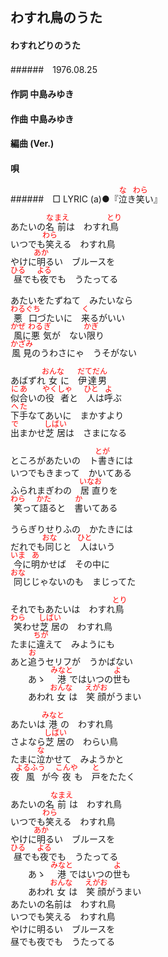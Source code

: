 <style type="text/css">
	ruby{
	    ruby-position: over;
	}
	ruby > rt{font-size: 12px;color:red;}
	p{font:16px;font-size: '楷体'}
</style>
## わすれ鳥のうた
#### わすれどりのうた
######　1976.08.25


#### 作詞       中島みゆき
#### 作曲       中島みゆき
#### 編曲 (Ver.)
#### 唄
######　□ LYRIC (a)●『<ruby><rb>泣</rb><rp>(</rp><rt>な</rt><rp>)</rp></ruby>き<ruby><rb>笑</rb><rp>(</rp><rt>わら</rt><rp>)</rp></ruby>い』


あたいの<ruby><rb>名</rb><rp>(</rp><rt>な</rt><rp>)</rp></ruby><ruby><rb>前</rb><rp>(</rp><rt>まえ</rt><rp>)</rp></ruby>は　わすれ<ruby><rb>鳥</rb><rp>(</rp><rt>とり</rt><rp>)</rp></ruby>   
いつでも<ruby><rb>笑</rb><rp>(</rp><rt>わら</rt><rp>)</rp></ruby>える　わすれ鳥  
やけに<ruby><rb>明</rb><rp>(</rp><rt>あか</rt><rp>)</rp></ruby>るい　ブルースを  
<ruby><rb>昼</rb><rp>(</rp><rt>ひる</rt><rp>)</rp></ruby>でも<ruby><rb>夜</rb><rp>(</rp><rt>よる</rt><rp>)</rp></ruby>でも　うたってる  

あたいをたずねて　みたいなら  
<ruby><rb>悪口</rb><rp>(</rp><rt>わるぐち</rt><rp>)</rp></ruby>づたいに　<ruby><rb>来</rb><rp>(</rp><rt>く</rt><rp>)</rp></ruby>るがいい  
<ruby><rb>風</rb><rp>(</rp><rt>かぜ</rt><rp>)</rp></ruby>に<ruby><rb>悪</rb><rp>(</rp><rt>わる</rt><rp>)</rp></ruby><ruby><rb>気</rb><rp>(</rp><rt>ぎ</rt><rp>)</rp></ruby>が　ない<ruby><rb>限</rb><rp>(</rp><rt>かぎ</rt><rp>)</rp></ruby>り  
<ruby><rb>風見</rb><rp>(</rp><rt>かざみ</rt><rp>)</rp></ruby>のうわさにゃ　うそがない  

あばずれ<ruby><rb>女</rb><rp>(</rp><rt>おんな</rt><rp>)</rp></ruby>に　<ruby><rb>伊達男</rb><rp>(</rp><rt>だてだん</rt><rp>)</rp></ruby>  
<ruby><rb>似合</rb><rp>(</rp><rt>にあ</rt><rp>)</rp></ruby>いの<ruby><rb>役者</rb><rp>(</rp><rt>やくしゃ</rt><rp>)</rp></ruby>と　<ruby><rb>人</rb><rp>(</rp><rt>ひと</rt><rp>)</rp></ruby>は<ruby><rb>呼</rb><rp>(</rp><rt>よ</rt><rp>)</rp></ruby>ぶ  
<ruby><rb>下手</rb><rp>(</rp><rt>へた</rt><rp>)</rp></ruby>なてあいに　まかすより  
<ruby><rb>出</rb><rp>(</rp><rt>で</rt><rp>)</rp></ruby>まかせ<ruby><rb>芝居</rb><rp>(</rp><rt>しばい</rt><rp>)</rp></ruby>は　さまになる  

ところがあたいの　ト<ruby><rb>書</rb><rp>(</rp><rt>とが</rt><rp>)</rp></ruby>きには  
いつでもきまって　かいてある  
ふられまぎわの　<ruby><rb>居直</rb><rp>(</rp><rt>いなお</rt><rp>)</rp></ruby>りを  
<ruby><rb>笑</rb><rp>(</rp><rt>わら</rt><rp>)</rp></ruby>って<ruby><rb>語</rb><rp>(</rp><rt>かた</rt><rp>)</rp></ruby>ると　<ruby><rb>書</rb><rp>(</rp><rt>か</rt><rp>)</rp></ruby>いてある

うらぎりせりふの　かたきには  
だれでも<ruby><rb>同</rb><rp>(</rp><rt>おな</rt><rp>)</rp></ruby>じと　<ruby><rb>人</rb><rp>(</rp><rt>ひと</rt><rp>)</rp></ruby>はいう  
<ruby><rb>今</rb><rp>(</rp><rt>いま</rt><rp>)</rp></ruby>に<ruby><rb>明</rb><rp>(</rp><rt>あ</rt><rp>)</rp></ruby>かせば　その中に  
<ruby><rb>同</rb><rp>(</rp><rt>おな</rt><rp>)</rp></ruby>じじゃないのも　まじってた  

それでもあたいは　わすれ<ruby><rb>鳥</rb><rp>(</rp><rt>とり</rt><rp>)</rp></ruby>  
<ruby><rb>笑</rb><rp>(</rp><rt>わら</rt><rp>)</rp></ruby>わせ<ruby><rb>芝居</rb><rp>(</rp><rt>しばい</rt><rp>)</rp></ruby>の　わすれ鳥  
たまに<ruby><rb>違</rb><rp>(</rp><rt>ちが</rt><rp>)</rp></ruby>えて　みようにも  
あと<ruby><rb>追</rb><rp>(</rp><rt>お</rt><rp>)</rp></ruby>うセリフが　うかばない  
　　あゝ　<ruby><rb>港</rb><rp>(</rp><rt>みなと</rt><rp>)</rp></ruby>ではいつの<ruby><rb>世</rb><rp>(</rp><rt>よ</rt><rp>)</rp></ruby>も  
　　あわれ<ruby><rb>女</rb><rp>(</rp><rt>おんな</rt><rp>)</rp></ruby>は　<ruby><rb>笑顔</rb><rp>(</rp><rt>えがお</rt><rp>)</rp></ruby>がうまい  

あたいは<ruby><rb>港</rb><rp>(</rp><rt>みなと</rt><rp>)</rp></ruby>の　わすれ鳥  
さよなら<ruby><rb>芝居</rb><rp>(</rp><rt>しばい</rt><rp>)</rp></ruby>の　わらい鳥  
たまに<ruby><rb>泣</rb><rp>(</rp><rt>な</rt><rp>)</rp></ruby>かせて　みようかと  
夜<ruby><rb>風</rb><rp>(</rp><rt>よるふう</rt><rp>)</rp></ruby>が今<ruby><rb>夜</rb><rp>(</rp><rt>こんや</rt><rp>)</rp></ruby>も　<ruby><rb>戸</rb><rp>(</rp><rt>と</rt><rp>)</rp></ruby>をたたく  

あたいの名<ruby><rb>前</rb><rp>(</rp><rt>なまえ</rt><rp>)</rp></ruby>は　わすれ鳥   
いつでも<ruby><rb>笑</rb><rp>(</rp><rt>わら</rt><rp>)</rp></ruby>える　わすれ鳥  
やけに<ruby><rb>明</rb><rp>(</rp><rt>あか</rt><rp>)</rp></ruby>るい　ブルースを  
<ruby><rb>昼</rb><rp>(</rp><rt>ひる</rt><rp>)</rp></ruby>でも<ruby><rb>夜</rb><rp>(</rp><rt>よる</rt><rp>)</rp></ruby>でも　うたってる   
　　あゝ　<ruby><rb>港</rb><rp>(</rp><rt>みなと</rt><rp>)</rp></ruby>ではいつの<ruby><rb>世</rb><rp>(</rp><rt>よ</rt><rp>)</rp></ruby>も  
　　あわれ<ruby><rb>女</rb><rp>(</rp><rt>おんな</rt><rp>)</rp></ruby>は　<ruby><rb>笑顔</rb><rp>(</rp><rt>えがお</rt><rp>)</rp></ruby>がうまい  
あたいの名前は　わすれ鳥  
いつでも笑える　わすれ鳥  
やけに明るい　ブルースを  
昼でも夜でも　うたってる   
